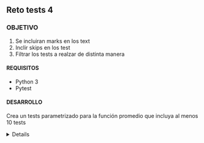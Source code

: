  

	
## Reto tests 4

### OBJETIVO 


1. Se incluiran marks en los text
2. Inclir skips en los test
3. Filtrar los tests a realzar de distinta manera

#### REQUISITOS 
- Python 3
- Pytest

#### DESARROLLO

Crea un tests parametrizado para la función promedio que incluya al menos 10 tests


<details>

	Se creo el siguiente archivo para tests

	from promedio import promedio
	import pytest

	@pytest.mark.parametrize('num1, num2, resultado',[
						(2,3,2.5),
						(2,0,1),
						(2,4,3),
						(10,11,10.5),
						(10.1,10.3,10.2),
						(1,1,1),
						(6.0,6.5,6.25,),
						(15,10,12.5),
						(0,0,0),
						(6,5.5,5.75)
					])
	def test_promedio(num1,num2,resultado):
		res = promedio(num1,num2)
		assert res == resultado
		assert type(res) is float

	Al ejecutar esta prueba tenemos el siguiente resultado

	$ pytest -v
	======================================================================================== test session starts ========================================================================================
	platform linux -- Python 3.7.6, pytest-5.3.5, py-1.8.1, pluggy-0.13.1 -- /home/luisams/anaconda3/bin/python
	cachedir: .pytest_cache
	hypothesis profile 'default' -> database=DirectoryBasedExampleDatabase('/home/luisams/Documentos/bedu/B1-Programacion-Con-Python-2020/Sesion-08/Reto-04/.hypothesis/examples')
	rootdir: /home/luisams/Documentos/bedu/B1-Programacion-Con-Python-2020/Sesion-08/Reto-04
	plugins: doctestplus-0.5.0, arraydiff-0.3, astropy-header-0.1.2, hypothesis-5.5.4, remotedata-0.3.2, openfiles-0.4.0
	collected 10 items                                                                                                                                                                                  

	test_promedio.py::test_promedio[2-3-2.5] PASSED                                                                                                                                               [ 10%]
	test_promedio.py::test_promedio[2-0-1] PASSED                                                                                                                                                 [ 20%]
	test_promedio.py::test_promedio[2-4-3] PASSED                                                                                                                                                 [ 30%]
	test_promedio.py::test_promedio[10-11-10.5] PASSED                                                                                                                                            [ 40%]
	test_promedio.py::test_promedio[10.1-10.3-10.2] PASSED                                                                                                                                        [ 50%]
	test_promedio.py::test_promedio[1-1-1] PASSED                                                                                                                                                 [ 60%]
	test_promedio.py::test_promedio[6.0-6.5-6.25] PASSED                                                                                                                                          [ 70%]
	test_promedio.py::test_promedio[15-10-12.5] PASSED                                                                                                                                            [ 80%]
	test_promedio.py::test_promedio[0-0-0] PASSED                                                                                                                                                 [ 90%]
	test_promedio.py::test_promedio[6-5.5-5.75] PASSED                                                                                                                                            [100%]

	======================================================================================== 10 passed in 0.05s ========================================================================================
</details> 

